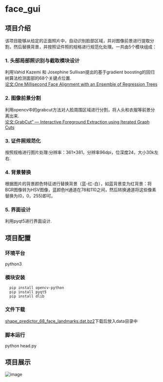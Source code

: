 # face_gui
## 项目介绍 
该项目能够从给定的正面照片中，自动识别脸部区域，并对图像前景进行提取分割，然后替换背景，并按照证件照的规格进行规范化处理。一共由5个模块组成：</br>

### 1.	头部局部照识别与截取模块设计
利用Vahid Kazemi 和 Josephine Sullivan提出的基于gradient boosting的回归树算法检测面部的68个关键点位置.</br>
[论文:One Millisecond Face Alignment with an Ensemble of Regression Trees](http://www.nada.kth.se/~vahidk/face_ert.html)</br>
       
### 2.	图像前景分割</br>
利用opencv中的grabcut方法对人脸周围区域进行分割，将人头和衣服等前景分离出来.</br>
[论文:GrabCut” — Interactive Foreground Extraction using Iterated Graph Cuts](https://wenku.baidu.com/view/4b8db16a58fafab069dc0292.html)</br>
 
### 3.	证件照规范化
按照规格进行图片处理:分辨率：361×381，分辨率96dpi，位深度24，大小30k左右.</br>

### 4.	背景替换
根据图片的背景颜色特征进行替换背景（蓝-红-白），如蓝背景变为红背景：将BGR图像转为HSV图像，蓝颜色H通道在78和110之间，然后转换通道将这些像素替换为(0，0，255)即可。</br>
    
### 5.	界面设计
利用pyqt5进行界面设计.</br>

 ## 项目配置
 ### 环境平台</br>
 python3</br>
 
 ### 模块安装</br>
      pip install opencv-python 
      pip install pyqt5 
      pip install dlib 
      
 ### 文件下载</br>
 [shape_predictor_68_face_landmarks.dat.bz2](http://dlib.net/files/shape_predictor_68_face_landmarks.dat.bz2)下载后放入data目录中</br>
 
 ### 脚本运行</br>
 python head.py
 
  ## 项目展示
  ![image](https://github.com/kailaisun/face_gui/blob/master/For%20show.png)
